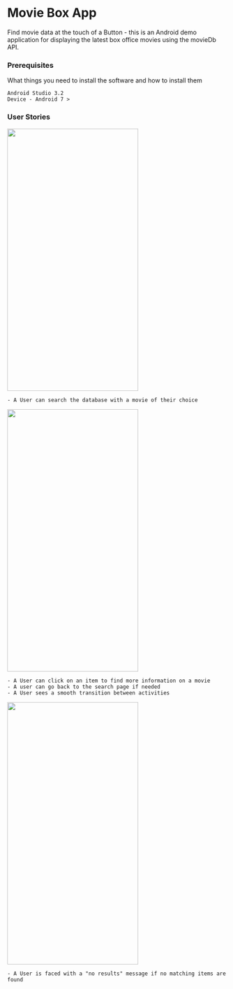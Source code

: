 # Movie Box App

Find movie data at the touch of a Button - this is an Android demo application for displaying the latest box office movies using the movieDb API. 

### Prerequisites

What things you need to install the software and how to install them

```
Android Studio 3.2
Device - Android 7 > 
```
### User Stories
<img src="https://github.com/fashbot/movie_box_app/blob/master/GIf0.gif" width="300" height="600" />


```
- A User can search the database with a movie of their choice
```

<img src="https://github.com/fashbot/movie_box_app/blob/master/gif01.gif" width="300" height="600" />


```
- A User can click on an item to find more information on a movie
- A user can go back to the search page if needed
- A User sees a smooth transition between activities
```

<img src="https://github.com/fashbot/movie_box_app/blob/master/gif02.gif" width="300" height="600" />


```
- A User is faced with a "no results" message if no matching items are found
```
